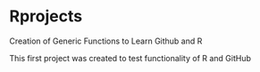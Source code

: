 # Rprojects
Creation of Generic Functions to Learn Github and R

This first project was created to test functionality of R and GitHub
